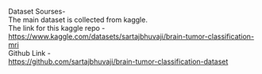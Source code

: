   Dataset Sourses- <br>
  The main dataset is collected from kaggle. <br>
  The link for this kaggle repo - <br>
  https://www.kaggle.com/datasets/sartajbhuvaji/brain-tumor-classification-mri<br>
  Github Link - <br>
  https://github.com/sartajbhuvaji/brain-tumor-classification-dataset

